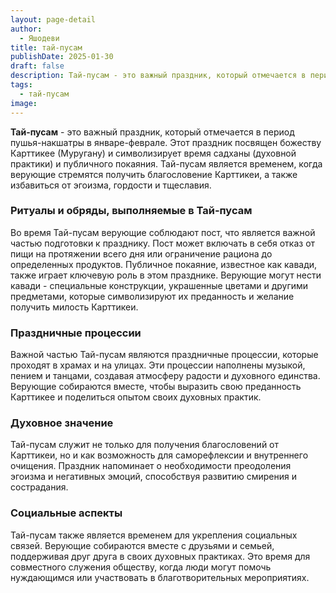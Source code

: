 ```yaml
---
layout: page-detail
author:
  - Яшодеви
title: тай-пусам
publishDate: 2025-01-30
draft: false
description: Тай-пусам - это важный праздник, который отмечается в период пушья-накшатры в январе-феврале. Этот праздник посвящен божеству Карттикее (Муругану) и символизирует время садханы (духовной практики) и публичного покаяния. Тай-пусам является временем, когда верующие стремятся получить благословение Карттикеи, а также избавиться от эгоизма, гордости и тщеславия.
tags:
  - тай-пусам
image:
---
```

**Тай-пусам** - это важный праздник, который отмечается в период пушья-накшатры в январе-феврале. Этот праздник посвящен божеству Карттикее (Муругану) и символизирует время садханы (духовной практики) и публичного покаяния. Тай-пусам является временем, когда верующие стремятся получить благословение Карттикеи, а также избавиться от эгоизма, гордости и тщеславия.

### Ритуалы и обряды, выполняемые в Тай-пусам

Во время Тай-пусам верующие соблюдают пост, что является важной частью подготовки к празднику. Пост может включать в себя отказ от пищи на протяжении всего дня или ограничение рациона до определенных продуктов. Публичное покаяние, известное как кавади, также играет ключевую роль в этом празднике. Верующие могут нести кавади - специальные конструкции, украшенные цветами и другими предметами, которые символизируют их преданность и желание получить милость Карттикеи.

### Праздничные процессии  

Важной частью Тай-пусам являются праздничные процессии, которые проходят в храмах и на улицах. Эти процессии наполнены музыкой, пением и танцами, создавая атмосферу радости и духовного единства. Верующие собираются вместе, чтобы выразить свою преданность Карттикее и поделиться опытом своих духовных практик.

### Духовное значение

Тай-пусам служит не только для получения благословений от Карттикеи, но и как возможность для саморефлексии и внутреннего очищения. Праздник напоминает о необходимости преодоления эгоизма и негативных эмоций, способствуя развитию смирения и сострадания.

### Социальные аспекты

Тай-пусам также является временем для укрепления социальных связей. Верующие собираются вместе с друзьями и семьей, поддерживая друг друга в своих духовных практиках. Это время для совместного служения обществу, когда люди могут помочь нуждающимся или участвовать в благотворительных мероприятиях.